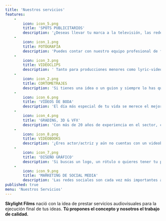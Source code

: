 ```yaml
---
title: 'Nuestros servicios'
features:
    -
        icon: icon_5.png
        title: 'SPOTS PUBLICITARIOS'
        description: '¿Deseas llevar tu marca a la televisión, las redes sociales o incluso a los cines? Te ofrecemos la realización completa desde la A hasta la Z.'
    -
        icon: icon_1.png
        title: FOTOGRAFÍA
        description: 'Puedes contar con nuestro equipo profesional de fotografía para eventos de todo tipo, portadas de revistas, foto fija de inmobiliario, etc.'
    -
        icon: icon_3.png
        title: VIDEOCLIPS
        description: ' Tanto para producciones menores como lyric-videos como para proyectos mayores te ofrecemos la mejor resolución para acompañar tu música.'
    -
        icon: icon_2.png
        title: CORTOMETRAJES
        description: 'Si tienes una idea o un guion y siempre lo has querido llevar a la gran pantalla, contamos con el equipo técnico y todo el material para hacer tu sueño realidad.'
    -
        icon: icon_6.png
        title: 'VÍDEOS DE BODA'
        description: 'El día más especial de tu vida se merece el mejor trato en imágenes posible, y es justo lo que te brindaremos tanto fotográficamente como en vídeo.'
    -
        icon: icon_4.png
        title: 'GRADING, 3D & VFX'
        description: 'Con más de 20 años de experiencia en el sector, contamos con un un equipo reconocido por trabajados en películas como "Avatar" o "Star Wars".'
    -
        icon: icon_8.png
        title: VIDEOBOOKS
        description: '¿Eres actor/actriz y aún no cuentas con un videobook para promocionarte? Déjalo en nuestras manos y tendrás un reel increíble en poco tiempo.'
    -
        icon: icon_7.png
        title: 'DISEÑO GRÁFICO'
        description: 'Si buscas un logo, un rótulo o quieres tener tu propia página web, contamos con varios profesionales disponibles para lo que necesitas.'
    -
        icon: icon_9.png
        title: 'MARKETING DE SOCIAL MEDIA'
        description: 'Las redes sociales son cada vez más importantes a la hora de vender una marca o un producto. Contamos con un equipo profesional en gestión de redes que puede encargarse de aumentar tus visitas y ventas en un tiempo muy breve.'
published: true
menu: 'Nuestros Servicios'
---
```


<p class="features-subtitle"><strong>Skylight Films</strong> nació con la idea de prestar servicios audiovisuales para la ejecución final de tus ideas. <strong>Tú propones el concepto y nosotros el trabajo de calidad.</strong>